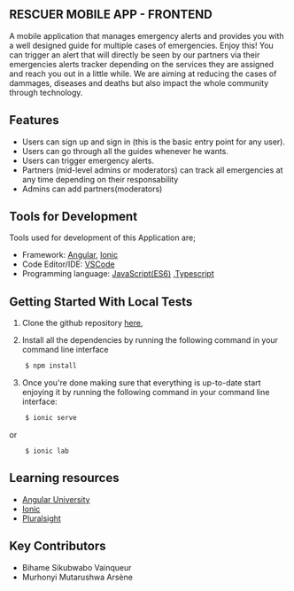 ## RESCUER MOBILE APP - FRONTEND

 A mobile application that manages emergency alerts and provides you with a well designed guide for multiple cases of emergencies. Enjoy this! You can trigger an alert that will directly be seen by our partners via their emergencies alerts tracker depending on the services they are assigned and reach you out in a little while.
 We are aiming at reducing the cases of dammages, diseases and deaths but also impact the whole community through technology.

## Features

- Users can sign up and sign in (this is the basic entry point for any user).
- Users can go through all the guides whenever he wants.
- Users can trigger emergency alerts.
- Partners (mid-level admins or moderators) can track all emergencies at any time depending on their responsability
- Admins can add partners(moderators)

## Tools for Development

Tools used for development of this Application are;
- Framework: [Angular](http://angular.io/), [Ionic](https://ionicframework.com)
- Code Editor/IDE: [VSCode](https://code.visualstudio.com)
- Programming language: [JavaScript(ES6)](https://developer.mozilla.org/en-US/docs/Web/JavaScript/) ,[Typescript](https://www.typescriptlang.org/)

## Getting Started With Local Tests

1. Clone the github repository [here](https://github.com/WinnersProx/rescuer-app-frontend), 

2. Install all the dependencies by running the following command in your command line interface

```sh
    $ npm install
```
3. Once you're done making sure that everything is up-to-date start enjoying it by running the following command in your command line interface:
```sh
    $ ionic serve
```
or
```
	$ ionic lab
```

## Learning resources
- [Angular University](http://angular-university.io)
- [Ionic](http://ionicframework.com)
- [Pluralsight](http://app.pluralsight.com)

## Key Contributors
- Bihame Sikubwabo Vainqueur
- Murhonyi Mutarushwa Arsène
